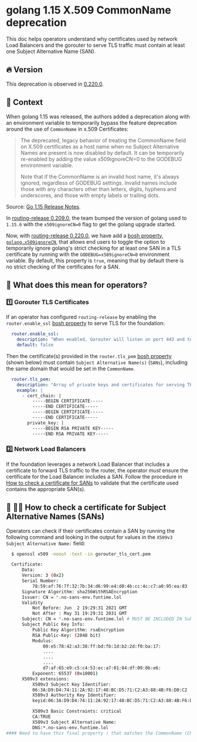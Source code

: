 # golang 1.15 X.509 CommonName deprecation

This doc helps operators understand why certificates used by network Load
Balancers and the gorouter to serve TLS traffic must contain at least one
Subject Alternative Name (SAN).

## 🔥 Version
This deprecation is observed in [0.220.0](https://github.com/cloudfoundry/routing-release/releases/tag/0.220.0).

## 📑 Context

When golang 1.15 was released, the authors added a deprecation along with an
environment variable to temporarily bypass the feature deprecation around the
use of `CommonName` in x.509 Certificates:

  > The deprecated, legacy behavior of treating the CommonName field on X.509 certificates as a host name when no Subject Alternative Names are present is now disabled by default. It can be temporarily re-enabled by adding the value x509ignoreCN=0 to the GODEBUG environment variable.
  >
  > Note that if the CommonName is an invalid host name, it's always ignored, regardless of GODEBUG settings. Invalid names include those with any characters other than letters, digits, hyphens and underscores, and those with empty labels or trailing dots.

Source: [Go 1.15 Release Notes](https://golang.org/doc/go1.15#commonname).


In [routing-release
0.209.0](https://github.com/cloudfoundry/routing-release/releases/tag/0.209.0),
the team bumped the version of golang used to `1.15.6` with the
`x509ignoreCN=0` flag to get the golang upgrade started.

Now, with [routing-release
0.220.0](https://github.com/cloudfoundry/routing-release/releases/tag/0.215.0),
we have add a [bosh property, `golang.x509ignoreCN`,](https://github.com/cloudfoundry/routing-release/blob/a2b53e96f05dc870558d782dae514f999a62323e/jobs/gorouter/spec#L429-L431) that allows end users to toggle the option to temporarily ignore golang's strict checking for at least one SAN in a TLS certificate by running with the `GODEBUG=x509ignoreCN=0` environment variable. By default, this property is `true`, meaning that by default there is no strict checking of the certificates for a SAN.

## 🤔 What does this mean for operators?
### 1️⃣ Gorouter TLS Certificates

If an operator has configured `routing-release` by enabling the
`router.enable_ssl` [bosh
property](https://github.com/cloudfoundry/routing-release/blob/1de3053a8b3b6d3169ac53729832fb51c93fc1ac/jobs/gorouter/spec#L90-L92)
to serve TLS for the foundation:

```yaml
  router.enable_ssl:
    description: "When enabled, Gorouter will listen on port 443 and terminate TLS for requests received on this port."
    default: false
```

Then the certificate(s) provided in the `router.tls_pem` [bosh
property](https://github.com/cloudfoundry/routing-release/blob/1de3053a8b3b6d3169ac53729832fb51c93fc1ac/jobs/gorouter/spec#L116-L126)
(shown below) must contain `Subject Alternative Name(s)` (`SANs`), including the
same domain that would be set in the `CommonName`.

```yaml
  router.tls_pem:
    description: "Array of private keys and certificates for serving TLS requests. Each element in the array is an object containing fields 'private_key' and 'cert_chain', each of which supports a PEM block. Required if router.enable_ssl is true."
    example: |
      - cert_chain: |
          -----BEGIN CERTIFICATE-----
          -----END CERTIFICATE-----
          -----BEGIN CERTIFICATE-----
          -----END CERTIFICATE-----
        private_key: |
          -----BEGIN RSA PRIVATE KEY-----
          -----END RSA PRIVATE KEY-----
```

### 2️⃣  Network Load Balancers

If the foundation leverages a network Load Balancer that includes a certificate
to forward TLS traffic to the router, the operator *must* ensure the certificate
for the Load Balancer includes a SAN. Follow the procedure in [How to check a
certificate for SANs](#--how-to-check-a-certificate-for-subject-alternative-names-sans) to
validate that the certificate used contains the appropriate SAN(s).

## 📝 👩‍🔬 How to check a certificate for Subject Alternative Names (SANs)
Operators can check if their certificates contain a SAN by running the following
command and looking in the output for values in the `X509v3 Subject Alternative Name:` field:

```bash
  $ openssl x509 -noout -text -in gorouter_tls_cert.pem
```

```bash
  Certificate:
      Data:
	  Version: 3 (0x2)
	  Serial Number:
	      78:59:af:76:7f:32:7b:34:d6:99:e4:d0:4b:cc:4c:c7:a0:95:ea:83
	  Signature Algorithm: sha256WithRSAEncryption
	  Issuer: CN = *.no-sans-env.funtime.lol
	  Validity
	      Not Before: Jun  2 19:29:31 2021 GMT
	      Not After : May 31 19:29:31 2031 GMT
	  Subject: CN = *.no-sans-env.funtime.lol # MUST BE INCLUDED IN Subject Alternative Names (SANs)
	  Subject Public Key Info:
	      Public Key Algorithm: rsaEncryption
		  RSA Public-Key: (2048 bit)
		  Modulus:
		      00:e5:78:42:a3:38:ff:bd:fb:1d:b2:2d:f0:ba:17:
		      ....
		      ....
		      ....
		      d7:af:65:e9:c5:c4:53:ec:a7:01:84:df:09:0b:e6:
		  Exponent: 65537 (0x10001)
	  X509v3 extensions:
	      X509v3 Subject Key Identifier:
		  06:3A:D9:D4:74:11:2A:92:17:48:BC:D5:71:C2:A3:88:4B:F6:D0:C2
	      X509v3 Authority Key Identifier:
		  keyid:06:3A:D9:D4:74:11:2A:92:17:48:BC:D5:71:C2:A3:88:4B:F6:D0:C2

	      X509v3 Basic Constraints: critical
		  CA:TRUE
	      X509v3 Subject Alternative Name:
		  DNS:*.no-sans-env.funtime.lol
#### Need to have this final property ↑ that matches the CommonName (CN)
```
